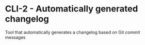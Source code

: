 # CLI-2 - Automatically generated changelog
Tool that automatically generates a changelog based on Git commit messages 
